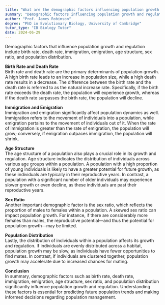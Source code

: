 ```yaml
---
title: "What are the demographic factors influencing population growth and regulation?"
summary: "Demographic factors influencing population growth and regulation include birth rate, death rate, immigration, emigration, and age structure."
author: "Prof. James Robinson"
degree: "PhD in Evolutionary Biology, University of Cambridge"
tutor_type: "IB Biology Tutor"
date: 2024-06-29
---
```


Demographic factors that influence population growth and regulation include birth rate, death rate, immigration, emigration, age structure, sex ratio, and population distribution.

**Birth Rate and Death Rate**  
Birth rate and death rate are the primary determinants of population growth. A high birth rate leads to an increase in population size, while a high death rate results in a decrease. The difference between the birth rate and the death rate is referred to as the natural increase rate. Specifically, if the birth rate exceeds the death rate, the population will experience growth, whereas if the death rate surpasses the birth rate, the population will decline.

**Immigration and Emigration**  
Immigration and emigration significantly affect population dynamics as well. Immigration refers to the movement of individuals into a population, while emigration pertains to the movement of individuals out of it. When the rate of immigration is greater than the rate of emigration, the population will grow; conversely, if emigration outpaces immigration, the population will shrink.

**Age Structure**  
The age structure of a population also plays a crucial role in its growth and regulation. Age structure indicates the distribution of individuals across various age groups within a population. A population with a high proportion of young individuals is likely to have a greater potential for future growth, as these individuals are typically in their reproductive years. In contrast, a population with a significant number of older individuals may experience slower growth or even decline, as these individuals are past their reproductive years.

**Sex Ratio**  
Another important demographic factor is the sex ratio, which reflects the proportion of males to females within a population. A skewed sex ratio can impact population growth. For instance, if there are considerably more females than males, the reproductive potential—and thus the potential for population growth—may be limited.

**Population Distribution**  
Lastly, the distribution of individuals within a population affects its growth and regulation. If individuals are evenly distributed across a habitat, population growth may be slow, as individuals have fewer opportunities to find mates. In contrast, if individuals are clustered together, population growth may accelerate due to increased chances for mating.

**Conclusion**  
In summary, demographic factors such as birth rate, death rate, immigration, emigration, age structure, sex ratio, and population distribution significantly influence population growth and regulation. Understanding these factors is essential for predicting future population trends and making informed decisions regarding population management.
    